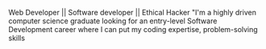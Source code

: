 Web Developer || Software developer || Ethical Hacker "I'm a highly driven computer science graduate looking for an entry-level Software Development career where I can put my coding expertise, problem-solving skills
